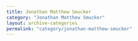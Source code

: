 ```yaml
---
title: Jonathan Matthew Smucker
category: "Jonathan Matthew Smucker"
layout: archive-categories
permalink: "category/jonathan-matthew-smucker"
---
```

